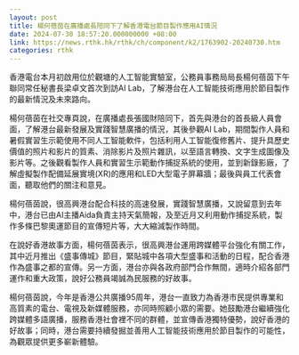 ```yaml
---
layout: post
title: 楊何蓓茵在廣播處長陪同下了解香港電台節目製作應用AI情況
date: 2024-07-30 18:57:20.000000000 +08:00
link: https://news.rthk.hk/rthk/ch/component/k2/1763902-20240730.htm
categories: rthk
---
```


香港電台本月初啟用位於觀塘的人工智能實驗室，公務員事務局局長楊何蓓茵下午聯同常任秘書長梁卓文首次到訪AI Lab，了解港台在人工智能技術應用於節目製作的最新情況及未來路向。

楊何蓓茵在社交專頁說，在廣播處長張國財陪同下，首先與港台的首長級人員會面，了解港台最新發展及實踐智慧廣播的情況，其後參觀AI Lab，期間製作人員和暑假實習生示範使用不同人工智能軟件，包括利用人工智能復修舊片、提升具歷史價值的照片和影片的質素、消除影片及照片雜訊，以至語言轉換、文字生成圖像及影片等。之後觀看製作人員和實習生示範動作捕捉系統的使用，並到新錄影廠，了解虛擬製作配備延展實境(XR)的應用和LED大型電子屏幕牆；最後與員工代表會面，聽取他們的關注和意見。

楊何蓓茵說，很高興港台配合科技的高速發展，實踐智慧廣播，又說留意到去年中，港台已由AI主播Aida負責主持天氣簡報，及至近月又利用動作捕捉系統，製作多條巴黎奧運節目的宣傳短片等，大大縮減製作時間。

在說好香港故事方面，楊何蓓茵表示，很高興港台運用跨媒體平台強化有關工作，其中近月推出《盛事傳城》節目，緊貼城中各項大型盛事和活動的日程，配合香港作為盛事之都的宣傳。另一方面，港台亦與各政府部門合作無間，適時介紹各部門運作和重大政策，說好公務員竭誠為民服務的好故事。

楊何蓓茵說，今年是香港公共廣播95周年，港台一直致力為香港市民提供專業和高質素的電台、電視及新媒體服務，亦同時照顧小眾的需要。她鼓勵港台繼續強化跨媒體多語廣播，服務香港社會裡不同的群體，並宣傳香港獨特優勢，說好香港的好故事；同時，港台需要持續發掘並善用人工智能技術應用於節目製作的可能性，為觀眾提供更多嶄新體驗。
